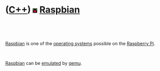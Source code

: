 
 

 

 

 

 

([C++](Cpp.md)) ![Raspbian](PicRaspbian.png) [Raspbian](Raspbian.md)
======================================================================

 

 

[Raspbian](Cpp0x.md) is one of the [operating systems](CppOs.md)
possible on the [Raspberry Pi](Rpi.md).

 

[Raspbian](Cpp0x.md) can be [emulated](CppEmulate.md) by
[qemu](CppQemu.md).

 

 

 

 

 

 

